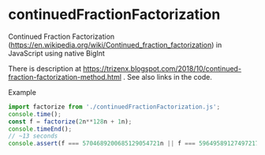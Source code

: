 # continuedFractionFactorization
Continued Fraction Factorization (https://en.wikipedia.org/wiki/Continued_fraction_factorization) in JavaScript using native BigInt

There is description at https://trizenx.blogspot.com/2018/10/continued-fraction-factorization-method.html . See also links in the code.

Example
```javascript
import factorize from './continuedFractionFactorization.js';
console.time();
const f = factorize(2n**128n + 1n);
console.timeEnd();
// ~13 seconds
console.assert(f === 5704689200685129054721n || f === 59649589127497217n, f);
```
